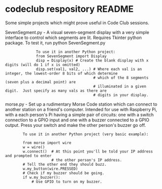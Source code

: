 # codeclub respository README

Some simple projects which might prove useful in Code Club sessions.

SevenSegment.py - A visual seven-segment display with a very simple interface to control which
                  segments are lit.  Requires Tkinter python package.  To test it, run
                  python SevenSegment.py
                  
                  To use it in another Python project:
                  from SevenSegment import Display
                  disp = Display(x) # Create the blank display with x digits (will do 1 if x is omitted)
                  disp.set(val1, val2, ...) # Where each val is an integer, the lowest-order 8 bits of which determine
                                            # which of the 8 segments (seven plus a decimal point) are
                                            # illuminated in a given digit.  Just specify as many vals as there are
                                            # digits in your display.
                  
morse.py -  Set up a rudimentary Morse Code station which can connect to another station on
            a friend's computer.  Intended for use with Raspberry Pi, with a each person's
            Pi having a simple pair of circuits: one with a switch connection to a GPIO input
            and one with a buzzer connected to a GPIO output.  Press your switch and make the
            other person's buzzer go off.
           
            To use it in another Python project (very basic example):
           
            from morse import wire
            w = wire()
            w.connect()  # At this point you'll be told your IP address and prompted to enter
                         # the other person's IP address.
            # Tell the other end they should buzz.
            w.my_button(wire.PRESSED)
            # Check if my buzzer should be going.
            if w.my_buzzer():
                # Use GPIO to turn on my buzzer.
